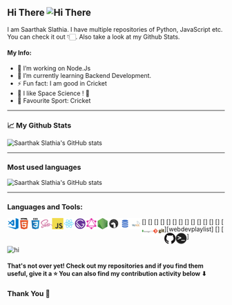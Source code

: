 ## Hi There ![ Hi There](https://github.com/Saarthak-Slathia/Saarthak-Slathia/blob/main/waving_hand.gif) 

I am Saarthak Slathia. I have multiple repositories of Python, JavaScript etc. You can check it out 👇🏻. Also take a look at my Github Stats. 

#### My Info:

- 🔭 I’m working on Node.Js
- 🌱 I’m currently learning Backend Development.
- ⚡ Fun fact: I am good in Cricket
- 🚀 I like Space Science ! 🌌
- 🏏 Favourite Sport: Cricket

---

### 📈 My Github Stats  

![Saarthak Slathia's GitHub stats](https://github-readme-stats.vercel.app/api?username=Saarthak-Slathia&theme=react&show_icons=true)

---

### Most used languages

![Saarthak Slathia's GitHub stats](https://github-readme-stats.vercel.app/api/top-langs?username=Saarthak-Slathia&layout=compact&show_icons=true&show_icons=true&theme=gruvbox&hide-langs=html,css&langs_count=15)


---

### Languages and Tools:

[<img align="left" alt="Visual Studio Code" width="26px" src="https://raw.githubusercontent.com/github/explore/80688e429a7d4ef2fca1e82350fe8e3517d3494d/topics/visual-studio-code/visual-studio-code.png" />]
[<img align="left" alt="HTML5" width="26px" src="https://raw.githubusercontent.com/github/explore/80688e429a7d4ef2fca1e82350fe8e3517d3494d/topics/html/html.png" />]
[<img align="left" alt="CSS3" width="26px" src="https://raw.githubusercontent.com/github/explore/80688e429a7d4ef2fca1e82350fe8e3517d3494d/topics/css/css.png" />]
[<img align="left" alt="Sass" width="26px" src="https://raw.githubusercontent.com/github/explore/80688e429a7d4ef2fca1e82350fe8e3517d3494d/topics/sass/sass.png" />]
[<img align="left" alt="JavaScript" width="26px" src="https://raw.githubusercontent.com/github/explore/80688e429a7d4ef2fca1e82350fe8e3517d3494d/topics/javascript/javascript.png" />]
[<img align="left" alt="React" width="26px" src="https://raw.githubusercontent.com/github/explore/80688e429a7d4ef2fca1e82350fe8e3517d3494d/topics/react/react.png" />]
[<img align="left" alt="Gatsby" width="26px" src="https://raw.githubusercontent.com/github/explore/e94815998e4e0713912fed477a1f346ec04c3da2/topics/gatsby/gatsby.png" />]
[<img align="left" alt="GraphQL" width="26px" src="https://raw.githubusercontent.com/github/explore/80688e429a7d4ef2fca1e82350fe8e3517d3494d/topics/graphql/graphql.png" />]
[<img align="left" alt="Node.js" width="26px" src="https://raw.githubusercontent.com/github/explore/80688e429a7d4ef2fca1e82350fe8e3517d3494d/topics/nodejs/nodejs.png" />]
[<img align="left" alt="Deno" width="26px" src="https://raw.githubusercontent.com/github/explore/361e2821e2dea67711cde99c9c40ed357061cf27/topics/deno/deno.png" />]
[<img align="left" alt="SQL" width="26px" src="https://raw.githubusercontent.com/github/explore/80688e429a7d4ef2fca1e82350fe8e3517d3494d/topics/sql/sql.png" />]
[<img align="left" alt="MySQL" width="26px" src="https://raw.githubusercontent.com/github/explore/80688e429a7d4ef2fca1e82350fe8e3517d3494d/topics/mysql/mysql.png" />]
[<img align="left" alt="MongoDB" width="26px" src="https://raw.githubusercontent.com/github/explore/80688e429a7d4ef2fca1e82350fe8e3517d3494d/topics/mongodb/mongodb.png" />]
[<img align="left" alt="Git" width="26px" src="https://raw.githubusercontent.com/github/explore/80688e429a7d4ef2fca1e82350fe8e3517d3494d/topics/git/git.png" />][webdevplaylist]
[<img align="left" alt="GitHub" width="26px" src="https://raw.githubusercontent.com/github/explore/78df643247d429f6cc873026c0622819ad797942/topics/github/github.png" />]
[<img align="left" alt="HTML5" width="26px" src="https://raw.githubusercontent.com/github/explore/80688e429a7d4ef2fca1e82350fe8e3517d3494d/topics/terminal/terminal.png" />]

<!-- ### Programming Activity

[![Saarthak's Wakatime Stats](https://github-readme-stats.vercel.app/api/wakatime?username=Saarthak_Slathia&theme=algolia)](https://github.com/Saarthak-Slathia/Coronavirus-Tracker) -->

<!--  --- -->


![hi](https://github.com/Saarthak-Slathia/Saarthak-Slathia/blob/main/cat.gif?raw=true)


#### That's not over yet! Check out my repositories and if you find them useful, give it a ⭐ You can also find my contribution activity below ⬇
### Thank You 🎉 
